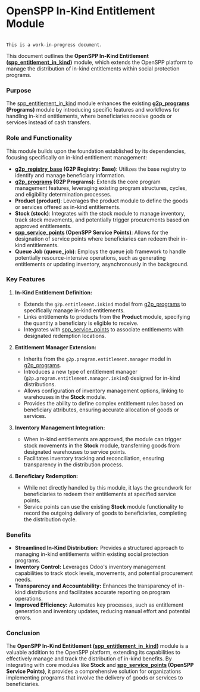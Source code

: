 # OpenSPP In-Kind Entitlement Module

```{warning}

This is a work-in-progress document.
```

This document outlines the **OpenSPP In-Kind Entitlement ([spp_entitlement_in_kind](spp_entitlement_in_kind))** module, which extends the OpenSPP platform to manage the distribution of in-kind entitlements within social protection programs. 

### Purpose

The [spp_entitlement_in_kind](spp_entitlement_in_kind) module enhances the existing **[g2p_programs](g2p_programs)  (Programs)** module by introducing specific features and workflows for handling in-kind entitlements, where beneficiaries receive goods or services instead of cash transfers. 

### Role and Functionality 

This module builds upon the foundation established by its dependencies, focusing specifically on in-kind entitlement management:

* **[g2p_registry_base](g2p_registry_base) (G2P Registry: Base)**: Utilizes the base registry to identify and manage beneficiary information.
* **[g2p_programs](g2p_programs) (G2P Programs)**:  Extends the core program management features, leveraging existing program structures, cycles, and eligibility determination processes.
* **Product (product)**: Leverages the product module to define the goods or services offered as in-kind entitlements. 
* **Stock (stock)**: Integrates with the stock module to manage inventory, track stock movements, and potentially trigger procurements based on approved entitlements. 
* **[spp_service_points](spp_service_points) (OpenSPP Service Points)**: Allows for the designation of service points where beneficiaries can redeem their in-kind entitlements. 
* **Queue Job (queue_job)**: Employs the queue job framework to handle potentially resource-intensive operations, such as generating entitlements or updating inventory, asynchronously in the background.

### Key Features

1. **In-Kind Entitlement Definition:**
    * Extends the `g2p.entitlement.inkind` model from [g2p_programs](g2p_programs) to specifically manage in-kind entitlements.
    * Links entitlements to products from the **Product** module, specifying the quantity a beneficiary is eligible to receive.
    * Integrates with [spp_service_points](spp_service_points) to associate entitlements with designated redemption locations.

2. **Entitlement Manager Extension:**
    * Inherits from the `g2p.program.entitlement.manager` model in [g2p_programs](g2p_programs).
    * Introduces a new type of entitlement manager (`g2p.program.entitlement.manager.inkind`) designed for in-kind distributions. 
    * Allows configuration of inventory management options, linking to warehouses in the **Stock** module.
    * Provides the ability to define complex entitlement rules based on beneficiary attributes, ensuring accurate allocation of goods or services. 

3. **Inventory Management Integration:**
    * When in-kind entitlements are approved, the module can trigger stock movements in the **Stock** module, transferring goods from designated warehouses to service points. 
    * Facilitates inventory tracking and reconciliation, ensuring transparency in the distribution process.

4. **Beneficiary Redemption:**
    * While not directly handled by this module, it lays the groundwork for beneficiaries to redeem their entitlements at specified service points. 
    * Service points can use the existing **Stock** module functionality to record the outgoing delivery of goods to beneficiaries, completing the distribution cycle. 

### Benefits

* **Streamlined In-Kind Distribution:** Provides a structured approach to managing in-kind entitlements within existing social protection programs.
* **Inventory Control:** Leverages Odoo's inventory management capabilities to track stock levels, movements, and potential procurement needs.
* **Transparency and Accountability:** Enhances the transparency of in-kind distributions and facilitates accurate reporting on program operations. 
* **Improved Efficiency:** Automates key processes, such as entitlement generation and inventory updates, reducing manual effort and potential errors. 

### Conclusion

The **OpenSPP In-Kind Entitlement ([spp_entitlement_in_kind](spp_entitlement_in_kind))** module is a valuable addition to the OpenSPP platform, extending its capabilities to effectively manage and track the distribution of in-kind benefits. By integrating with core modules like **Stock** and **[spp_service_points](spp_service_points) (OpenSPP Service Points)**, it provides a comprehensive solution for organizations implementing programs that involve the delivery of goods or services to beneficiaries. 
